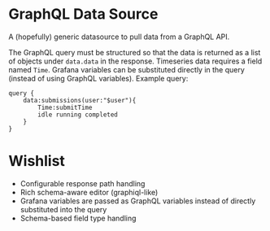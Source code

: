 # GraphQL Data Source

A (hopefully) generic datasource to pull data from a GraphQL API.

The GraphQL query must be structured so that the data is returned as a list of 
objects under `data.data` in the response. Timeseries data requires a field named `Time`.
Grafana variables can be substituted directly in the query (instead of using GraphQL variables).
Example query:

    query {
        data:submissions(user:"$user"){
            Time:submitTime
            idle running completed
        }
    }

# Wishlist
* Configurable response path handling
* Rich schema-aware editor (graphiql-like)
* Grafana variables are passed as GraphQL variables instead of directly substituted into the query
* Schema-based field type handling